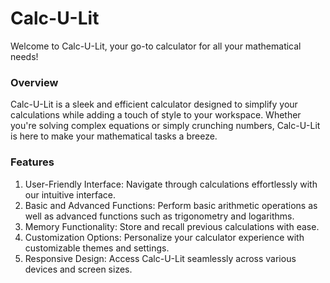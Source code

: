 # Calc-U-Lit


Welcome to Calc-U-Lit, your go-to calculator for all your mathematical needs!

###  Overview
Calc-U-Lit is a sleek and efficient calculator designed to simplify your calculations while adding a touch of style to your workspace. Whether you're solving complex equations or simply crunching numbers, Calc-U-Lit is here to make your mathematical tasks a breeze.

### Features

1. User-Friendly Interface: Navigate through calculations effortlessly with our intuitive interface.
2. Basic and Advanced Functions: Perform basic arithmetic operations as well as advanced functions such as trigonometry and logarithms.
3. Memory Functionality: Store and recall previous calculations with ease.
4. Customization Options: Personalize your calculator experience with customizable themes and settings.
5. Responsive Design: Access Calc-U-Lit seamlessly across various devices and screen sizes.
